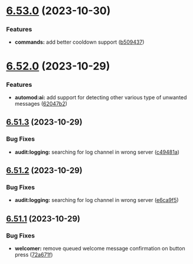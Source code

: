 # [6.53.0](https://github.com/onesoft-sudo/sudobot/compare/v6.52.0...v6.53.0) (2023-10-30)


### Features

* **commands:** add better cooldown support ([b509437](https://github.com/onesoft-sudo/sudobot/commit/b50943723c1afcb027353e93165ddb9168263923))



# [6.52.0](https://github.com/onesoft-sudo/sudobot/compare/v6.51.3...v6.52.0) (2023-10-29)


### Features

* **automod:ai:** add support for detecting other various type of unwanted messages ([62047b2](https://github.com/onesoft-sudo/sudobot/commit/62047b2acab0a5a335b971a95fe6608ec3827c62))



## [6.51.3](https://github.com/onesoft-sudo/sudobot/compare/v6.51.2...v6.51.3) (2023-10-29)


### Bug Fixes

* **audit:logging:** searching for log channel in wrong server ([c49481a](https://github.com/onesoft-sudo/sudobot/commit/c49481a4e5bc0ce9196d731650ab530f99bc3449))



## [6.51.2](https://github.com/onesoft-sudo/sudobot/compare/v6.51.1...v6.51.2) (2023-10-29)


### Bug Fixes

* **audit:logging:** searching for log channel in wrong server ([e6ca9f5](https://github.com/onesoft-sudo/sudobot/commit/e6ca9f57477138530830de660648885f834a361d))



## [6.51.1](https://github.com/onesoft-sudo/sudobot/compare/v6.51.0...v6.51.1) (2023-10-29)


### Bug Fixes

* **welcomer:** remove queued welcome message confirmation on button press ([72a671f](https://github.com/onesoft-sudo/sudobot/commit/72a671f27e38307cbce90937927815a75a1d45a0))



